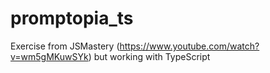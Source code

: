 # promptopia_ts
Exercise from JSMastery (https://www.youtube.com/watch?v=wm5gMKuwSYk) but working with TypeScript
